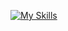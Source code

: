 [![My Skills](https://skillicons.dev/icons?i=html,css,scss,talwindcss,js,react,mongodb,flutter&perline=3)](https://skillicons.dev)

